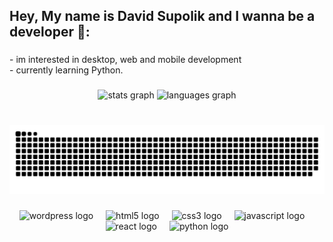 <h2 align="left">Hey, My name is David Supolik and I wanna be a developer 👋:</h2>

###

<p align="left">- im interested in desktop, web and mobile development<br>- currently learning Python.</p>

###

<div align="center">
  <img src="https://github-readme-stats.vercel.app/api?username=DaveSupolik&hide_title=false&hide_rank=false&show_icons=true&include_all_commits=true&count_private=true&disable_animations=false&theme=dracula&locale=en&hide_border=false" height="150" alt="stats graph"  />
  <img src="https://github-readme-stats.vercel.app/api/top-langs?username=DaveSupolik&locale=en&hide_title=false&layout=compact&card_width=320&langs_count=5&theme=dracula&hide_border=false" height="150" alt="languages graph"  />
</div>

###

<br clear="both">

<picture>
  <source media="(prefers-color-scheme: dark)" srcset="https://raw.githubusercontent.com/DaveSupolik/DaveSupolik/output/github-snake-dark.svg" />
  <source media="(prefers-color-scheme: light)" srcset="https://raw.githubusercontent.com/DaveSupolik/DaveSupolik/output/github-snake.svg" />
  <img alt="github-snake" src="https://raw.githubusercontent.com/DaveSupolik/DaveSupolik/output/github-snake.svg" />
</picture>

###

<div align="center">
  <img src="https://cdn.jsdelivr.net/gh/devicons/devicon/icons/wordpress/wordpress-original.svg" height="30" alt="wordpress logo"  />
  <img width="12" />
  <img src="https://cdn.jsdelivr.net/gh/devicons/devicon/icons/html5/html5-original.svg" height="30" alt="html5 logo"  />
  <img width="12" />
  <img src="https://cdn.jsdelivr.net/gh/devicons/devicon/icons/css3/css3-original.svg" height="30" alt="css3 logo"  />
  <img width="12" />
  <img src="https://cdn.jsdelivr.net/gh/devicons/devicon/icons/javascript/javascript-original.svg" height="30" alt="javascript logo"  />
  <img width="12" />
  <img src="https://cdn.jsdelivr.net/gh/devicons/devicon/icons/react/react-original.svg" height="30" alt="react logo"  />
  <img width="12" />
  <img src="https://cdn.jsdelivr.net/gh/devicons/devicon/icons/python/python-original.svg" height="30" alt="python logo"  />
</div>

###
